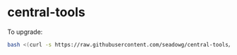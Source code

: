 # central-tools

To upgrade:

```bash
bash <(curl -s https://raw.githubusercontent.com/seadowg/central-tools/master/upgrade.sh)
```
